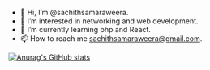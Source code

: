 - 👋 Hi, I’m @sachithsamaraweera.
- 👀 I’m interested in networking and web development.
- 🌱 I’m currently learning php and React.
- 📫 How to reach me sachithsamaraweera@gmail.com.



[![Anurag's GitHub stats](https://github-readme-stats.vercel.app/api?username=sachithsamaraweera)](https://github.com/anuraghazra/github-readme-stats)

<!---
sachithsamaraweera/sachithsamaraweera is a ✨ special ✨ repository because its `README.md` (this file) appears on your GitHub profile.
You can click the Preview link to take a look at your changes.
--->
